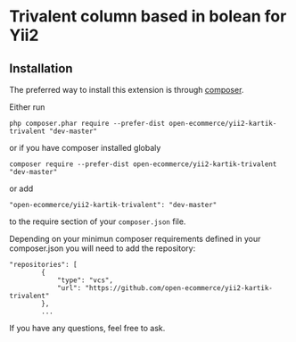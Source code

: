Trivalent column based in bolean for Yii2
================

Installation
------------

The preferred way to install this extension is through [composer](http://getcomposer.org/download/).

Either run

```
php composer.phar require --prefer-dist open-ecommerce/yii2-kartik-trivalent "dev-master"
```
or if you have composer installed globaly
```
composer require --prefer-dist open-ecommerce/yii2-kartik-trivalent "dev-master"

```
or add
```
"open-ecommerce/yii2-kartik-trivalent": "dev-master"
```

to the require section of your `composer.json` file.

Depending on your minimun composer requirements defined in your composer.json you will need to add the repository:

```
"repositories": [
        {
            "type": "vcs",
            "url": "https://github.com/open-ecommerce/yii2-kartik-trivalent"
        },
        ...
```




If you have any questions, feel free to ask.
